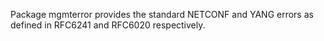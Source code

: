 Package mgmterror provides the standard NETCONF and YANG errors as
defined in RFC6241 and RFC6020 respectively.
